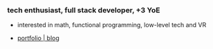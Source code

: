 
<h3>tech enthusiast, full stack developer, +3 YoE</h3>

- interested in math, functional programming, low-level tech and VR

- [portfolio | blog](https://www.bautidev.com/)
